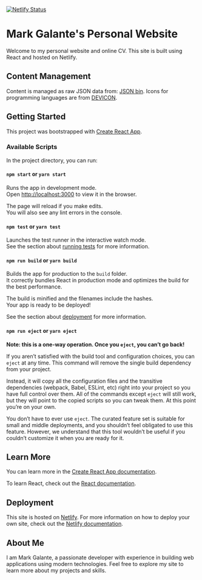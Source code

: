 [![Netlify Status](https://api.netlify.com/api/v1/badges/1358ee0e-e0c0-47e8-9b48-30808618bde3/deploy-status)](https://app.netlify.com/sites/clinquant-pithivier-338802/deploys)

# Mark Galante's Personal Website

Welcome to my personal website and online CV. This site is built using React and hosted on Netlify.

## Content Management

Content is managed as raw JSON data from: [JSON bin](https://jsonbin.io/app/bins). Icons for programming languages are from [DEVICON](https://devicon.dev/).

## Getting Started

This project was bootstrapped with [Create React App](https://github.com/facebook/create-react-app).

### Available Scripts

In the project directory, you can run:

#### `npm start` or `yarn start`

Runs the app in development mode.\
Open [http://localhost:3000](http://localhost:3000) to view it in the browser.

The page will reload if you make edits.\
You will also see any lint errors in the console.

#### `npm test` or `yarn test`

Launches the test runner in the interactive watch mode.\
See the section about [running tests](https://facebook.github.io/create-react-app/docs/running-tests) for more information.

#### `npm run build` or `yarn build`

Builds the app for production to the `build` folder.\
It correctly bundles React in production mode and optimizes the build for the best performance.

The build is minified and the filenames include the hashes.\
Your app is ready to be deployed!

See the section about [deployment](https://facebook.github.io/create-react-app/docs/deployment) for more information.

#### `npm run eject` or `yarn eject`

**Note: this is a one-way operation. Once you `eject`, you can’t go back!**

If you aren’t satisfied with the build tool and configuration choices, you can `eject` at any time. This command will remove the single build dependency from your project.

Instead, it will copy all the configuration files and the transitive dependencies (webpack, Babel, ESLint, etc) right into your project so you have full control over them. All of the commands except `eject` will still work, but they will point to the copied scripts so you can tweak them. At this point you’re on your own.

You don’t have to ever use `eject`. The curated feature set is suitable for small and middle deployments, and you shouldn’t feel obligated to use this feature. However, we understand that this tool wouldn’t be useful if you couldn’t customize it when you are ready for it.

## Learn More

You can learn more in the [Create React App documentation](https://facebook.github.io/create-react-app/docs/getting-started).

To learn React, check out the [React documentation](https://reactjs.org/).

## Deployment

This site is hosted on [Netlify](https://www.netlify.com/). For more information on how to deploy your own site, check out the [Netlify documentation](https://docs.netlify.com/).

## About Me

I am Mark Galante, a passionate developer with experience in building web applications using modern technologies. Feel free to explore my site to learn more about my projects and skills.

